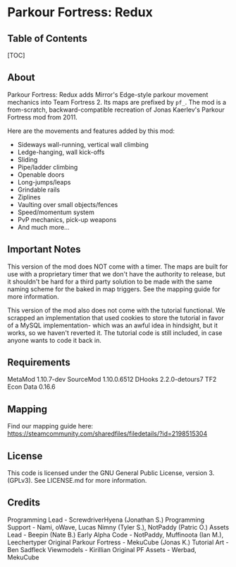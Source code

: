 # Parkour Fortress: Redux

## Table of Contents
[TOC]

## About
Parkour Fortress: Redux adds Mirror's Edge-style parkour movement mechanics into Team Fortress 2. Its maps are prefixed by `pf_`. The mod is a from-scratch, backward-compatible recreation of Jonas Kaerlev's Parkour Fortress mod from 2011.

Here are the movements and features added by this mod:
- Sideways wall-running, vertical wall climbing
- Ledge-hanging, wall kick-offs
- Sliding
- Pipe/ladder climbing
- Openable doors
- Long-jumps/leaps
- Grindable rails
- Ziplines
- Vaulting over small objects/fences
- Speed/momentum system
- PvP mechanics, pick-up weapons
- And much more...

## Important Notes

This version of the mod does NOT come with a timer. The maps are built for use with a proprietary timer that we don't have the authority to release, but it shouldn't be hard for a third party solution to be made with the same naming scheme for the baked in map triggers. See the mapping guide for more information.

This version of the mod also does not come with the tutorial functional. We scrapped an implementation that used cookies to store the tutorial in favor of a MySQL implementation- which was an awful idea in hindsight, but it works, so we haven't reverted it. The tutorial code is still included, in case anyone wants to code it back in.

## Requirements

MetaMod 1.10.7-dev
SourceMod 1.10.0.6512
DHooks 2.2.0-detours7
TF2 Econ Data 0.16.6

## Mapping

Find our mapping guide here: https://steamcommunity.com/sharedfiles/filedetails/?id=2198515304

## License

This code is licensed under the GNU General Public License, version 3. (GPLv3). See LICENSE.md for more information.

## Credits

Programming Lead - ScrewdriverHyena (Jonathan S.)
Programming Support - Nami, oWave, Lucas Nimny (Tyler S.), NotPaddy (Patric O.)
Assets Lead - Beepin (Nate B.)
Early Alpha Code - NotPaddy, Muffinoota (Ian M.), Leechertyper
Original Parkour Fortress - MekuCube (Jonas K.)
Tutorial Art - Ben Sadfleck
Viewmodels - Kirillian
Original PF Assets - Werbad, MekuCube
